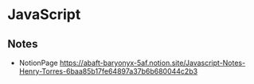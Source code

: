 # JavaScript
## Notes
* NotionPage https://abaft-baryonyx-5af.notion.site/Javascript-Notes-Henry-Torres-6baa85b17fe64897a37b6b680044c2b3
